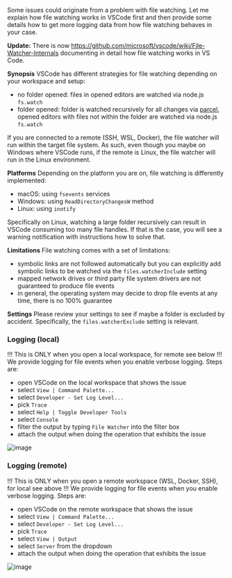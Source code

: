 Some issues could originate from a problem with file watching. Let me explain how file watching works in VSCode first and then provide some details how to get more logging data from how file watching behaves in your case.

**Update:** There is now https://github.com/microsoft/vscode/wiki/File-Watcher-Internals documenting in detail how file watching works in VS Code.

**Synopsis**
VSCode has different strategies for file watching depending on your workspace and setup:
* no folder opened: files in opened editors are watched via node.js `fs.watch`
* folder opened: folder is watched recursively for all changes via [parcel](https://github.com/parcel-bundler/watcher), opened editors with files not within the folder are watched via node.js `fs.watch`

If you are connected to a remote (SSH, WSL, Docker), the file watcher will run within the target file system. As such, even though you maybe on Windows where VSCode runs, if the remote is Linux, the file watcher will run in the Linux environment.

**Platforms**
Depending on the platform you are on, file watching is differently implemented:
* macOS: using `fsevents` services
* Windows: using `ReadDirectoryChangesW` method
* Linux: using `inotify`

Specifically on Linux, watching a large folder recursively can result in VSCode consuming too many file handles. If that is the case, you will see a warning notification with instructions how to solve that.

**Limitations**
File watching comes with a set of limitations:
* symbolic links are not followed automatically but you can explicitly add symbolic links to be watched via the `files.watcherInclude` setting
* mapped network drives or third party file system drivers are not guaranteed to produce file events
* in general, the operating system may decide to drop file events at any time, there is no 100% guarantee

**Settings**
Please review your settings to see if maybe a folder is excluded by accident. Specifically, the `files.watcherExclude` setting is relevant.

### Logging (local)
!!! This is ONLY when you open a local workspace, for remote see below !!!
We provide logging for file events when you enable verbose logging. Steps are:
* open VSCode on the local workspace that shows the issue
* select `View | Command Palette...`
* select `Developer - Set Log Level...`
* pick `Trace`
* select `Help | Toggle Developer Tools`
* select `Console`
* filter the output by typing `File Watcher` into the filter box
* attach the output when doing the operation that exhibits the issue

![image](https://user-images.githubusercontent.com/900690/156323290-f3ba6470-dfed-4066-a19c-951395611738.png)

### Logging (remote)
!!! This is ONLY when you open a remote workspace (WSL, Docker, SSH), for local see above !!!
We provide logging for file events when you enable verbose logging. Steps are:
* open VSCode on the remote workspace that shows the issue
* select `View | Command Palette...`
* select `Developer - Set Log Level...`
* pick `Trace`
* select `View | Output`
* select `Server` from the dropdown
* attach the output when doing the operation that exhibits the issue

![image](https://user-images.githubusercontent.com/900690/156323886-6b7dfa25-d6ac-4316-9150-80e5c8104d04.png)